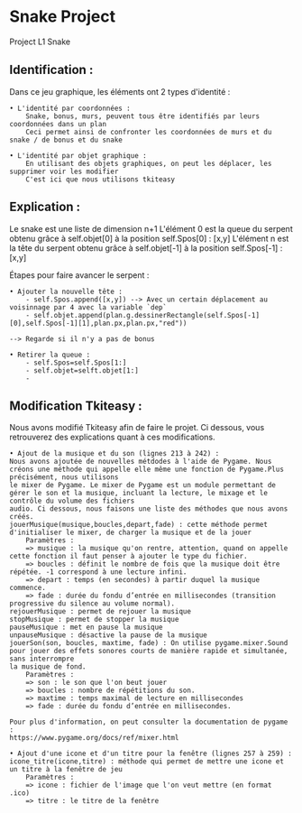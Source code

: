 # Snake Project
Project L1 Snake

## Identification :
Dans ce jeu graphique, les éléments ont 2 types d'identité :

    • L'identité par coordonnées :
        Snake, bonus, murs, peuvent tous être identifiés par leurs coordonnées dans un plan 
        Ceci permet ainsi de confronter les coordonnées de murs et du snake / de bonus et du snake

    • L'identité par objet graphique :
        En utilisant des objets graphiques, on peut les déplacer, les supprimer voir les modifier 
        C'est ici que nous utilisons tkiteasy




## Explication : 
Le snake est une liste de dimension n+1
L'élément 0 est la queue du serpent obtenu grâce à self.objet[0] à la position self.Spos[0] : [x,y]
L'élément n est la tête du serpent obtenu grâce à self.objet[-1] à la position self.Spos[-1] : [x,y]

Étapes pour faire avancer le serpent : 
    
    • Ajouter la nouvelle tête :
        - self.Spos.append([x,y]) --> Avec un certain déplacement au voisinnage par 4 avec la variable `dep`
        - self.objet.append(plan.g.dessinerRectangle(self.Spos[-1][0],self.Spos[-1][1],plan.px,plan.px,"red"))   
    
    --> Regarde si il n'y a pas de bonus 

    • Retirer la queue : 
        - self.Spos=self.Spos[1:]
        - self.objet=selft.objet[1:]
        - 

## Modification Tkiteasy :
Nous avons modifié Tkiteasy afin de faire le projet.
Ci dessous, vous retrouverez des explications quant à ces modifications.

    • Ajout de la musique et du son (lignes 213 à 242) :
    Nous avons ajoutée de nouvelles métdodes à l'aide de Pygame. Nous créons une méthode qui appelle elle même une fonction de Pygame.Plus précisément, nous utilisons
    le mixer de Pygame. Le mixer de Pygame est un module permettant de gérer le son et la musique, incluant la lecture, le mixage et le contrôle du volume des fichiers
    audio. Ci dessous, nous faisons une liste des méthodes que nous avons créés.
    jouerMusique(musique,boucles,depart,fade) : cette méthode permet d'initialiser le mixer, de charger la musique et de la jouer
        Paramètres :
        => musique : la musique qu'on rentre, attention, quand on appelle cette fonction il faut penser à ajouter le type du fichier.
        => boucles : définit le nombre de fois que la musique doit être répétée. -1 correspond à une lecture infini.
        => depart : temps (en secondes) à partir duquel la musique commence.
        => fade : durée du fondu d’entrée en millisecondes (transition progressive du silence au volume normal).
    rejouerMusique : permet de rejouer la musique
    stopMusique : permet de stopper la musique
    pauseMusique : met en pause la musique
    unpauseMusique : désactive la pause de la musique
    jouerSon(son, boucles, maxtime, fade) : On utilise pygame.mixer.Sound pour jouer des effets sonores courts de manière rapide et simultanée, sans interrompre 
    la musique de fond.
        Paramètres :
        => son : le son que l'on beut jouer
        => boucles : nombre de répétitions du son.
        => maxtime : temps maximal de lecture en millisecondes
        => fade : durée du fondu d’entrée en millisecondes.

    Pour plus d'information, on peut consulter la documentation de pygame :
    https://www.pygame.org/docs/ref/mixer.html
    
    • Ajout d'une icone et d'un titre pour la fenêtre (lignes 257 à 259) :
    icone_titre(icone,titre) : méthode qui permet de mettre une icone et un titre à la fenêtre de jeu
        Paramètres :
        => icone : fichier de l'image que l'on veut mettre (en format .ico)
        => titre : le titre de la fenêtre

    
    
    


        
